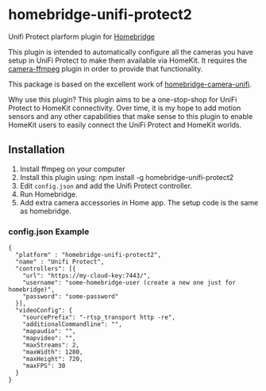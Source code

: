 # homebridge-unifi-protect2

Unifi Protect plarform plugin for [Homebridge](https://github.com/nfarina/homebridge)

This plugin is intended to automatically configure all the cameras you have setup in UniFi Protect to make them available via HomeKit. It requires the
[camera-ffmpeg](https://github.com/KhaosT/homebridge-camera-ffmpeg) plugin in order to provide that functionality.

This package is based on the excellent work of [homebridge-camera-unifi](https://github.com/ptescher/homebridge-camera-unifi).

Why use this plugin? This plugin aims to be a one-stop-shop for UniFi Protect to HomeKit connectivity. Over time, it is my hope to add motion sensors and
any other capabilities that make sense to this plugin to enable HomeKit users to easily connect the UniFi Protect and HomeKit worlds.

## Installation

1. Install ffmpeg on your computer
2. Install this plugin using: npm install -g homebridge-unifi-protect2
3. Edit ``config.json`` and add the Unifi Protect controller.
4. Run Homebridge.
5. Add extra camera accessories in Home app. The setup code is the same as homebridge.

### config.json Example

    {
      "platform" : "homebridge-unifi-protect2",
      "name" : "Unifi Protect",
      "controllers": [{
        "url": "https://my-cloud-key:7443/",
        "username": "some-homebridge-user (create a new one just for homebridge)",
        "password": "some-password"
      }],
      "videoConfig": {
        "sourcePrefix": "-rtsp_transport http -re",
        "additionalCommandline": "",
        "mapaudio": "",
        "mapvideo": "",
        "maxStreams": 2,
        "maxWidth": 1280,
        "maxHeight": 720,
        "maxFPS": 30
      }
    }

